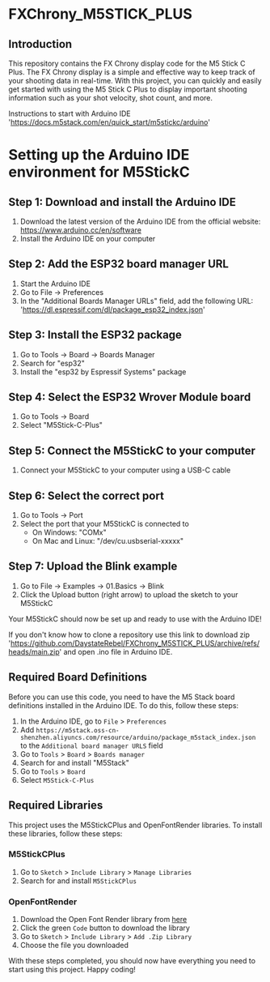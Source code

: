 # FXChrony_M5STICK_PLUS

## Introduction

This repository contains the FX Chrony display code for the M5 Stick C Plus. The FX Chrony display is a simple and effective way to keep track of your shooting data in real-time. With this project, you can quickly and easily get started with using the M5 Stick C Plus to display important shooting information such as your shot velocity, shot count, and more.

Instructions to start with Arduino IDE 'https://docs.m5stack.com/en/quick_start/m5stickc/arduino'

# Setting up the Arduino IDE environment for M5StickC

## Step 1: Download and install the Arduino IDE
1. Download the latest version of the Arduino IDE from the official website: https://www.arduino.cc/en/software
2. Install the Arduino IDE on your computer

## Step 2: Add the ESP32 board manager URL
1. Start the Arduino IDE
2. Go to File -> Preferences
3. In the "Additional Boards Manager URLs" field, add the following URL: 'https://dl.espressif.com/dl/package_esp32_index.json'


## Step 3: Install the ESP32 package
1. Go to Tools -> Board -> Boards Manager
2. Search for "esp32"
3. Install the "esp32 by Espressif Systems" package

## Step 4: Select the ESP32 Wrover Module board
1. Go to Tools -> Board
2. Select "M5Stick-C-Plus"

## Step 5: Connect the M5StickC to your computer
1. Connect your M5StickC to your computer using a USB-C cable

## Step 6: Select the correct port
1. Go to Tools -> Port
2. Select the port that your M5StickC is connected to
   - On Windows: "COMx"
   - On Mac and Linux: "/dev/cu.usbserial-xxxxx"

## Step 7: Upload the Blink example
1. Go to File -> Examples -> 01.Basics -> Blink
2. Click the Upload button (right arrow) to upload the sketch to your M5StickC

Your M5StickC should now be set up and ready to use with the Arduino IDE!



If you don't know how to clone a repository use this link to download zip 'https://github.com/DaystateRebel/FXChrony_M5STICK_PLUS/archive/refs/heads/main.zip' and open .ino file in Arduino IDE.

## Required Board Definitions

Before you can use this code, you need to have the M5 Stack board definitions installed in the Arduino IDE. To do this, follow these steps:

1. In the Arduino IDE, go to `File` > `Preferences`
2. Add `https://m5stack.oss-cn-shenzhen.aliyuncs.com/resource/arduino/package_m5stack_index.json` to the `Additional board manager URLS` field
3. Go to `Tools` > `Board` > `Boards manager`
4. Search for and install "M5Stack"
5. Go to `Tools` > `Board`
6. Select `M5Stick-C-Plus`

## Required Libraries

This project uses the M5StickCPlus and OpenFontRender libraries. To install these libraries, follow these steps:

### M5StickCPlus

1. Go to `Sketch` > `Include Library` > `Manage Libraries`
2. Search for and install `M5StickCPlus`

### OpenFontRender

1. Download the Open Font Render library from [here](https://github.com/takkaO/OpenFontRender)
2. Click the green `Code` button to download the library
3. Go to `Sketch` > `Include Library` > `Add .Zip Library`
4. Choose the file you downloaded

With these steps completed, you should now have everything you need to start using this project. Happy coding!
